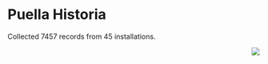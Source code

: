 # Puella Historia

Collected 7457 records from 45 installations.

<p align="right"><img src="https://xn--80aalyho.xn--p1ai/magireco/NAgitan/img/kagome.png" /></p>
